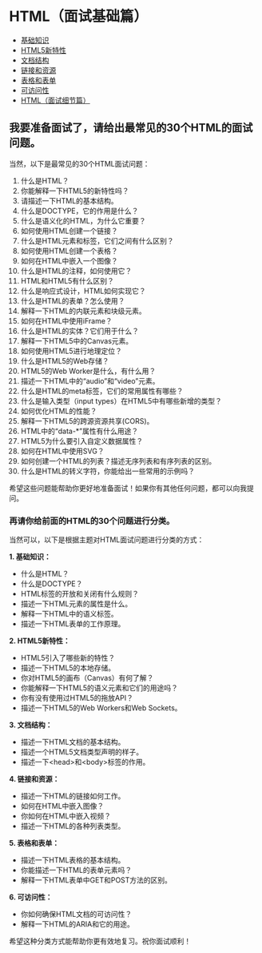 # HTML（面试基础篇）

- [基础知识](basic.md)
- [HTML5新特性](html5.md)
- [文档结构](document.md)
- [链接和资源](link.md)
- [表格和表单](table.md)
- [可访问性](access.md)
- [HTML（面试细节篇）](./advanced/index0.md)

## 我要准备面试了，请给出最常见的30个HTML的面试问题。
当然，以下是最常见的30个HTML面试问题：

1. 什么是HTML？
2. 你能解释一下HTML5的新特性吗？
3. 请描述一下HTML的基本结构。
4. 什么是DOCTYPE，它的作用是什么？
5. 什么是语义化的HTML，为什么它重要？
6. 如何使用HTML创建一个链接？
7. 什么是HTML元素和标签，它们之间有什么区别？
8. 如何使用HTML创建一个表格？
9. 如何在HTML中嵌入一个图像？
10. 什么是HTML的注释，如何使用它？
11. HTML和HTML5有什么区别？
12. 什么是响应式设计，HTML如何实现它？
13. 什么是HTML的表单？怎么使用？
14. 解释一下HTML的内联元素和块级元素。
15. 如何在HTML中使用iFrame？
16. 什么是HTML的实体？它们用于什么？
17. 解释一下HTML5中的Canvas元素。
18. 如何使用HTML5进行地理定位？
19. 什么是HTML5的Web存储？
20. HTML5的Web Worker是什么，有什么用？
21. 描述一下HTML中的“audio”和“video”元素。
22. 什么是HTML的meta标签，它们的常用属性有哪些？
23. 什么是输入类型（input types）在HTML5中有哪些新增的类型？
24. 如何优化HTML的性能？
25. 解释一下HTML5的跨源资源共享(CORS)。
26. HTML中的“data-*”属性有什么用途？
27. HTML5为什么要引入自定义数据属性？
28. 如何在HTML中使用SVG？
29. 如何创建一个HTML的列表？描述无序列表和有序列表的区别。
30. 什么是HTML的转义字符，你能给出一些常用的示例吗？

希望这些问题能帮助你更好地准备面试！如果你有其他任何问题，都可以向我提问。

### 再请你给前面的HTML的30个问题进行分类。
当然可以，以下是根据主题对HTML面试问题进行分类的方式：

**1. 基础知识：**
- 什么是HTML？
- 什么是DOCTYPE？
- HTML标签的开放和关闭有什么规则？
- 描述一下HTML元素的属性是什么。
- 解释一下HTML中的语义标签。
- 描述一下HTML表单的工作原理。

**2. HTML5新特性：**
- HTML5引入了哪些新的特性？
- 描述一下HTML5的本地存储。
- 你对HTML5的画布（Canvas）有何了解？
- 你能解释一下HTML5的语义元素和它们的用途吗？
- 你有没有使用过HTML5的拖放API？
- 描述一下HTML5的Web Workers和Web Sockets。

**3. 文档结构：**
- 描述一下HTML文档的基本结构。
- 描述一个HTML5文档类型声明的样子。
- 描述一下\<head\>和\<body\>标签的作用。

**4. 链接和资源：**
- 描述一下HTML的链接如何工作。
- 如何在HTML中嵌入图像？
- 你如何在HTML中嵌入视频？
- 描述一下HTML的各种列表类型。

**5. 表格和表单：**
- 描述一下HTML表格的基本结构。
- 你能描述一下HTML的表单元素吗？
- 解释一下HTML表单中GET和POST方法的区别。

**6. 可访问性：**
- 你如何确保HTML文档的可访问性？
- 解释一下HTML的ARIA和它的用途。

希望这种分类方式能帮助你更有效地复习。祝你面试顺利！